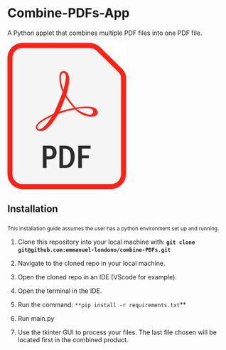 # Combine-PDFs-App
A Python applet that combines multiple PDF files into one PDF file. 


![Image](PDF_file_icon.png)

## Installation


<sub> This installation guide assumes the user has a python environment set up and running. </sub>

1. Clone this repository into your local machine with:       **```git clone git@github.com:emmanuel-londono/combine-PDFs.git```**

2. Navigate to the cloned repo in your local machine.

3. Open the cloned repo in an IDE (VScode for example).

4. Open the terminal in the IDE.

5. Run the command: ```**pip install -r requirements.txt```**

6. Run main.py

7. Use the tkinter GUI to process your files. The last file chosen will be located first in the combined product.






